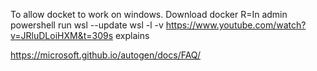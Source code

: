 To allow docket to work on windows.
Download docker
R=In admin powershell run wsl --update
wsl -l -v
https://www.youtube.com/watch?v=JRluDLoiHXM&t=309s explains

https://microsoft.github.io/autogen/docs/FAQ/